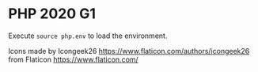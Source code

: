 # PHP 2020 G1

Execute ```source php.env``` to load the environment.

Icons made by Icongeek26 https://www.flaticon.com/authors/icongeek26 from Flaticon https://www.flaticon.com/